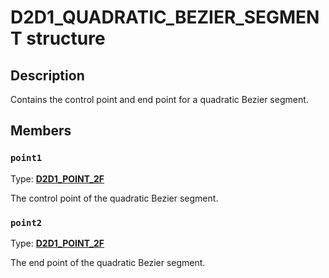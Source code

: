 # D2D1_QUADRATIC_BEZIER_SEGMENT structure

## Description

Contains the control point and end point for a quadratic Bezier segment.

## Members

### `point1`

Type: **[D2D1_POINT_2F](https://learn.microsoft.com/windows/win32/Direct2D/d2d1-point-2f)**

The control point of the quadratic Bezier segment.

### `point2`

Type: **[D2D1_POINT_2F](https://learn.microsoft.com/windows/win32/Direct2D/d2d1-point-2f)**

The end point of the quadratic Bezier segment.